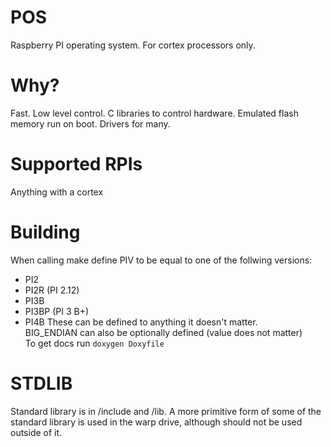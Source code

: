 # POS
Raspberry PI operating system. For cortex processors only.

# Why?
Fast. Low level control. C libraries to control hardware. Emulated flash memory run on boot. Drivers for many. 

# Supported RPIs
Anything with a cortex

# Building
When calling make define PIV to be equal to one of the follwing versions:  
* PI2
* PI2R (PI 2.12)
* PI3B
* PI3BP (PI 3 B+)
* PI4B
These can be defined to anything it doesn't matter.  
BIG_ENDIAN can also be optionally defined (value does not matter)  
To get docs run ```doxygen Doxyfile```

# STDLIB
Standard library is in /include and /lib. A more primitive form of some of the standard library is used in the warp drive, although should not be used outside of it.